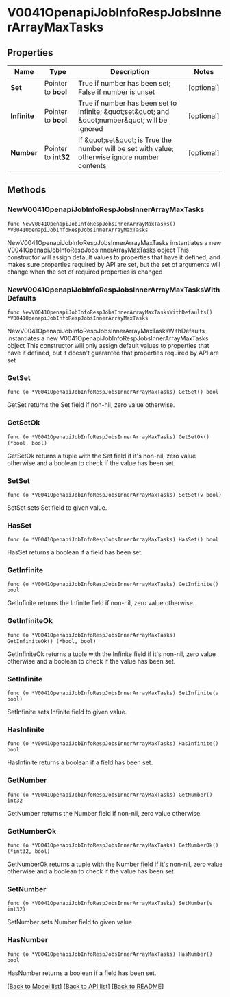 # V0041OpenapiJobInfoRespJobsInnerArrayMaxTasks

## Properties

Name | Type | Description | Notes
------------ | ------------- | ------------- | -------------
**Set** | Pointer to **bool** | True if number has been set; False if number is unset | [optional] 
**Infinite** | Pointer to **bool** | True if number has been set to infinite; \&quot;set\&quot; and \&quot;number\&quot; will be ignored | [optional] 
**Number** | Pointer to **int32** | If \&quot;set\&quot; is True the number will be set with value; otherwise ignore number contents | [optional] 

## Methods

### NewV0041OpenapiJobInfoRespJobsInnerArrayMaxTasks

`func NewV0041OpenapiJobInfoRespJobsInnerArrayMaxTasks() *V0041OpenapiJobInfoRespJobsInnerArrayMaxTasks`

NewV0041OpenapiJobInfoRespJobsInnerArrayMaxTasks instantiates a new V0041OpenapiJobInfoRespJobsInnerArrayMaxTasks object
This constructor will assign default values to properties that have it defined,
and makes sure properties required by API are set, but the set of arguments
will change when the set of required properties is changed

### NewV0041OpenapiJobInfoRespJobsInnerArrayMaxTasksWithDefaults

`func NewV0041OpenapiJobInfoRespJobsInnerArrayMaxTasksWithDefaults() *V0041OpenapiJobInfoRespJobsInnerArrayMaxTasks`

NewV0041OpenapiJobInfoRespJobsInnerArrayMaxTasksWithDefaults instantiates a new V0041OpenapiJobInfoRespJobsInnerArrayMaxTasks object
This constructor will only assign default values to properties that have it defined,
but it doesn't guarantee that properties required by API are set

### GetSet

`func (o *V0041OpenapiJobInfoRespJobsInnerArrayMaxTasks) GetSet() bool`

GetSet returns the Set field if non-nil, zero value otherwise.

### GetSetOk

`func (o *V0041OpenapiJobInfoRespJobsInnerArrayMaxTasks) GetSetOk() (*bool, bool)`

GetSetOk returns a tuple with the Set field if it's non-nil, zero value otherwise
and a boolean to check if the value has been set.

### SetSet

`func (o *V0041OpenapiJobInfoRespJobsInnerArrayMaxTasks) SetSet(v bool)`

SetSet sets Set field to given value.

### HasSet

`func (o *V0041OpenapiJobInfoRespJobsInnerArrayMaxTasks) HasSet() bool`

HasSet returns a boolean if a field has been set.

### GetInfinite

`func (o *V0041OpenapiJobInfoRespJobsInnerArrayMaxTasks) GetInfinite() bool`

GetInfinite returns the Infinite field if non-nil, zero value otherwise.

### GetInfiniteOk

`func (o *V0041OpenapiJobInfoRespJobsInnerArrayMaxTasks) GetInfiniteOk() (*bool, bool)`

GetInfiniteOk returns a tuple with the Infinite field if it's non-nil, zero value otherwise
and a boolean to check if the value has been set.

### SetInfinite

`func (o *V0041OpenapiJobInfoRespJobsInnerArrayMaxTasks) SetInfinite(v bool)`

SetInfinite sets Infinite field to given value.

### HasInfinite

`func (o *V0041OpenapiJobInfoRespJobsInnerArrayMaxTasks) HasInfinite() bool`

HasInfinite returns a boolean if a field has been set.

### GetNumber

`func (o *V0041OpenapiJobInfoRespJobsInnerArrayMaxTasks) GetNumber() int32`

GetNumber returns the Number field if non-nil, zero value otherwise.

### GetNumberOk

`func (o *V0041OpenapiJobInfoRespJobsInnerArrayMaxTasks) GetNumberOk() (*int32, bool)`

GetNumberOk returns a tuple with the Number field if it's non-nil, zero value otherwise
and a boolean to check if the value has been set.

### SetNumber

`func (o *V0041OpenapiJobInfoRespJobsInnerArrayMaxTasks) SetNumber(v int32)`

SetNumber sets Number field to given value.

### HasNumber

`func (o *V0041OpenapiJobInfoRespJobsInnerArrayMaxTasks) HasNumber() bool`

HasNumber returns a boolean if a field has been set.


[[Back to Model list]](../README.md#documentation-for-models) [[Back to API list]](../README.md#documentation-for-api-endpoints) [[Back to README]](../README.md)


